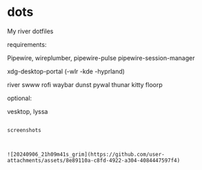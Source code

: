 # dots
My river dotfiles

requirements:

Pipewire, wireplumber, pipewire-pulse pipewire-session-manager 

xdg-desktop-portal (-wlr -kde -hyprland)

river swww rofi waybar dunst pywal thunar kitty floorp

optional:

vesktop, lyssa


                                                                                        screenshots


                                                                                        ![20240906_21h09m41s_grim](https://github.com/user-attachments/assets/8e89110a-c8fd-4922-a304-4084447597f4)
